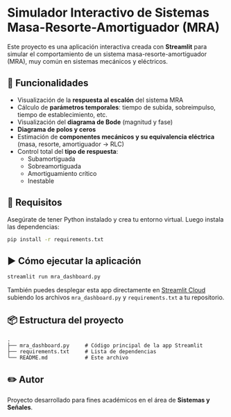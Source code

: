 
# Simulador Interactivo de Sistemas Masa-Resorte-Amortiguador (MRA)

Este proyecto es una aplicación interactiva creada con **Streamlit** para simular el comportamiento de un sistema masa-resorte-amortiguador (MRA), muy común en sistemas mecánicos y eléctricos.

## 🚀 Funcionalidades

- Visualización de la **respuesta al escalón** del sistema MRA
- Cálculo de **parámetros temporales**: tiempo de subida, sobreimpulso, tiempo de establecimiento, etc.
- Visualización del **diagrama de Bode** (magnitud y fase)
- **Diagrama de polos y ceros**
- Estimación de **componentes mecánicos y su equivalencia eléctrica** (masa, resorte, amortiguador → RLC)
- Control total del **tipo de respuesta**:
  - Subamortiguada
  - Sobreamortiguada
  - Amortiguamiento crítico
  - Inestable

## 🧪 Requisitos

Asegúrate de tener Python instalado y crea tu entorno virtual. Luego instala las dependencias:

```bash
pip install -r requirements.txt
```

## ▶️ Cómo ejecutar la aplicación

```bash
streamlit run mra_dashboard.py
```

También puedes desplegar esta app directamente en [Streamlit Cloud](https://streamlit.io/cloud) subiendo los archivos `mra_dashboard.py` y `requirements.txt` a tu repositorio.

## 📦 Estructura del proyecto

```
.
├── mra_dashboard.py     # Código principal de la app Streamlit
├── requirements.txt     # Lista de dependencias
└── README.md            # Este archivo
```

## ✏️ Autor

Proyecto desarrollado para fines académicos en el área de **Sistemas y Señales**.

